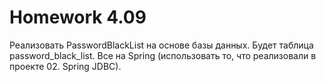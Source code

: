 # Homework 4.09

Реализовать PasswordBlackList на основе базы данных.
Будет таблица password_black_list.
Все на Spring (использовать то, что реализовали в проекте 02. Spring JDBC).
